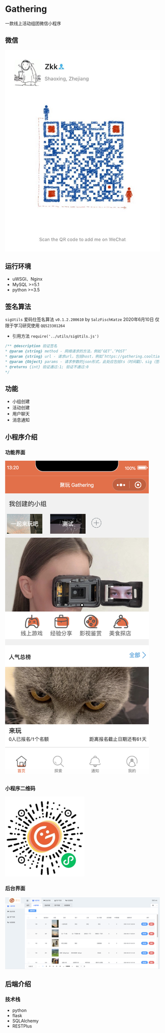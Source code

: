 # Gathering
一款线上活动组团微信小程序

## 微信
![](https://github.com/939682389/gathering/blob/master/WechatIMG12.jpeg)

## 运行环境
- uWSGI、Nginx
- MySQL >=5.1
- python >=3.5

## 签名算法
`sigUtils` 爱码仕签名算法 `v0.1.2.200610`
by `SalzFischKatze` 2020年6月10日 仅限于学习研究使用 `QQ523301264`
- 引用方法 `require('../utils/sigUtils.js')`
```javascript
/** @description 验证签名
* @param {string} method - 网络请求的方法，例如’GET’、’POST’
* @param {string} url - 请求url，包括host，例如’https://gathering.cooltian.cn/v1’
* @param {Object} params - 请求参数的json形式，此处应包括ts（时间戳）、sig（签名）字段
* @returns {int} 验证通过:1; 验证不通过:0
*/
```

## 功能
- 小组创建
- 活动创建
- 用户聊天
- 消息通知

## 小程序介绍
### 功能界面
![](https://github.com/939682389/gathering/blob/master/WX20201002-132028@2x.png)

### 小程序二维码
![](https://github.com/939682389/gathering/blob/master/gh_791e99b5bf4a_258.jpg)

### 后台界面
![](https://github.com/939682389/gathering/blob/master/WX20201002-132441@2x.png)

## 后端介绍
### 技术栈
- python
- flask
- SQLAlchemy
- RESTPlus
